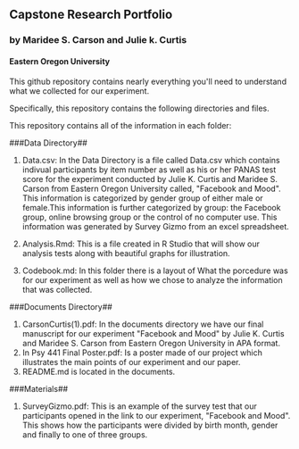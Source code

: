 ## Capstone Research Portfolio 

### by Maridee S. Carson and Julie k. Curtis

#### Eastern Oregon University

This github repository contains nearly everything you'll need to understand what we collected for our  experiment.

Specifically, this repository contains the following directories and files.

This repository contains all of the information in each folder:

###Data Directory##
 1. Data.csv: In the Data Directory is a file called Data.csv which contains indivual participants by item number as well as his or her PANAS test score for the experiment conducted by Julie K. Curtis and Maridee S. Carson from Eastern Oregon University called, "Facebook and Mood". This information is categorized by gender group of either male or female.This information is further categorized by group: the Facebook group, online browsing group or the control of no computer use. This information was generated by Survey Gizmo from an excel spreadsheet. 

 2. Analysis.Rmd: This is a file created in R Studio that will show our analysis tests along with beautiful graphs for illustration.
 3. Codebook.md: In this folder there is a layout of What the porcedure was for our experiment as well as how we chose to analyze the information that was collected.
 
###Documents Directory##
 1. CarsonCurtis(1).pdf: In the documents directory we have our final manuscript for our experiment "Facebook and Mood" by Julie K. Curtis and Maridee S. Carson from Eastern Oregon University in APA format.
 2. In Psy 441 Final Poster.pdf: Is a poster made of our project which illustrates the main points of our experiment and our paper.
 3. README.md is located in the documents.
 
 
###Materials##
 1. SurveyGizmo.pdf: This is an example of the survey test that our participants opened in the link to our experiment, "Facebook and Mood". This shows how the participants were divided by birth month, gender and finally to one of three groups.


